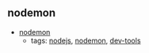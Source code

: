 nodemon 
---
* [nodemon](https://nodemon.io/)
    * tags: [nodejs](../tags/nodejs.md), [nodemon](../tags/nodemon.md), [dev-tools](../tags/dev-tools.md)

